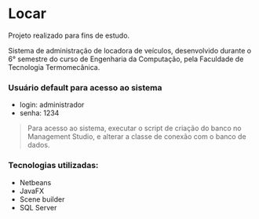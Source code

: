 # Locar
Projeto realizado para fins de estudo.

Sistema de administração de locadora de veículos, desenvolvido durante o 6° semestre do curso de Engenharia da Computação, pela Faculdade de Tecnologia Termomecânica.

### Usuário default para acesso ao sistema
- login: administrador
- senha: 1234

> Para acesso ao sistema, executar o script de criação do banco no Management Studio, e alterar a classe de conexão com o banco de dados.

### Tecnologias utilizadas:
- Netbeans
- JavaFX
- Scene builder
- SQL Server
